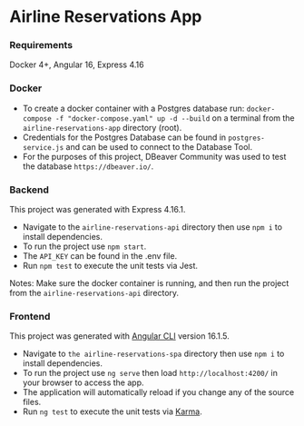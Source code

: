 # Airline Reservations App

### Requirements

Docker 4+, Angular 16, Express 4.16

### Docker

- To create a docker container with a Postgres database run: `docker-compose -f "docker-compose.yaml" up -d --build` on a terminal from the `airline-reservations-app` directory (root).
- Credentials for the Postgres Database can be found in `postgres-service.js` and can be used to connect to the Database Tool.
- For the purposes of this project, DBeaver Community was used to test the database `https://dbeaver.io/`.

### Backend

This project was generated with Express 4.16.1.

- Navigate to the `airline-reservations-api` directory then use `npm i` to install dependencies.
- To run the project use `npm start`.
- The `API_KEY` can be found in the .env file.
- Run `npm test` to execute the unit tests via Jest.

Notes: Make sure the docker container is running, and then run the project from the `airline-reservations-api` directory.

### Frontend

This project was generated with [Angular CLI](https://github.com/angular/angular-cli) version 16.1.5.

- Navigate to `the airline-reservations-spa` directory then use `npm i` to install dependencies.
- To run the project use `ng serve` then load `http://localhost:4200/` in your browser to access the app.
- The application will automatically reload if you change any of the source files.
- Run `ng test` to execute the unit tests via [Karma](https://karma-runner.github.io).

